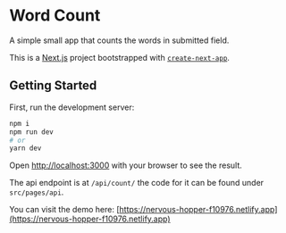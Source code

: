# Word Count

A simple small app that counts the words in submitted field.


This is a [Next.js](https://nextjs.org/) project bootstrapped with [`create-next-app`](https://github.com/vercel/next.js/tree/canary/packages/create-next-app).

## Getting Started

First, run the development server:

```bash
npm i
npm run dev
# or
yarn dev
```

Open [http://localhost:3000](http://localhost:3000) with your browser to see the result.

The api endpoint is at `/api/count/` the code for it can be found under `src/pages/api`.

You can visit the demo here: [https://nervous-hopper-f10976.netlify.app](https://nervous-hopper-f10976.netlify.app)



